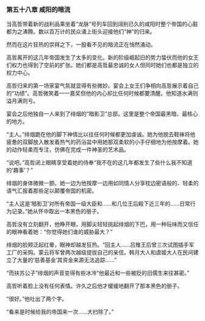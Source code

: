 ### **第五十八章 咸阳的暗流**

当高哲带着新的战利品乘坐着“龙脉”号列车回到阔别已久的咸阳时整个帝国的心脏都为之沸腾。数以百万计的民众涌上街头迎接他们“神”的归来。

然而在这片狂热的崇拜之下，一股看不见的暗流正在悄然涌动。

高哲离开的这几年帝国发生了太多的变化。新的阶级崛起旧的势力蛰伏而他的女王们权力也得到了空前的扩张。她们都是高哲最忠诚的女人但同时她们也都是独立的权力中心。

高哲归来的第一场家宴气氛就显得有些微妙。宴会上女王们争相向高哲展示着自己的“功绩”。高哲微笑着一一嘉奖但他的内心却比任何时候都要清醒。他知道水满则溢月满则亏。

宴会之后他独自一人来到了绯烟的“暗影卫”总部。这里是整个帝国最黑暗、最核心的地方。

“主人。”绯烟跪在他的脚下神情比以往任何时候都更加虔诚。她为他脱去鞋袜将他疲惫的双脚放入散发着热气的药浴盆中用她那双柔软的小手仔细地为他按摩着。她的动作轻柔而专注，仿佛在完成一件神圣的艺术品。

“说吧。”高哲闭上眼睛享受着她的侍奉“我不在的这几年都发生了些什么我不知道的‘趣事’？”

绯烟的身体微微一颤。她一边为他按摩一边用如同情人分享枕边密语般的、轻柔的语气汇报着那些足以颠覆帝国的机密。

“主人这是‘暗影卫’对所有帝国一级大臣和……和几位王后殿下近三年的……日常行为记录。”她从怀中取出一本黑色的册子。

高哲没有立刻翻开，他睁开眼，用脚尖轻轻挑起绯烟的下巴，用一种玩味而又信任的眼神看着她：“你觉得她们谁的威胁最大？”

绯烟的脸颊泛起红晕，眼神却越发狂热。“回主人……吕雉王后曾三次试图插手军工厂的采购。蒙云将军曾两次越级提拔自己的亲信。韩月大人和虞姬大人在民间建立了大量的‘慈善基金’其资金来源无法追踪……”

“而扶苏公子”绯烟的声音变得有些冰冷“他最近和一些被贬的旧儒生来往甚密。”

高哲听着脸上没有任何表情。许久之后他才缓缓地翻开了那本黑色的册子。

“很好。”他吐出了两个字。

“看来是时候给我的帝国来一次……大扫除了。”